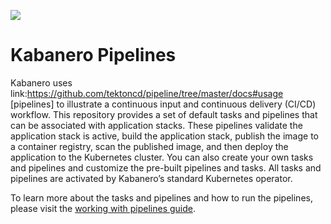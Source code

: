![](https://raw.githubusercontent.com/kabanero-io/kabanero-website/master/src/main/content/img/Kabanero_Logo_Hero.png)

# Kabanero Pipelines

Kabanero uses link:https://github.com/tektoncd/pipeline/tree/master/docs#usage [pipelines] to illustrate a continuous input and continuous delivery (CI/CD) workflow. This repository provides a set of default tasks and pipelines that can be associated with application stacks. These pipelines validate the application stack is active, build the application stack, publish the image to a container registry, scan the published image, and then deploy the application to the Kubernetes cluster. You can also create your own tasks and pipelines and customize the pre-built pipelines and tasks. All tasks and pipelines are activated by Kabanero’s standard Kubernetes operator.

To learn more about the tasks and pipelines and how to run the pipelines, please visit the [working with pipelines guide](https://kabanero.io/guides/pipelines-getting-started).

